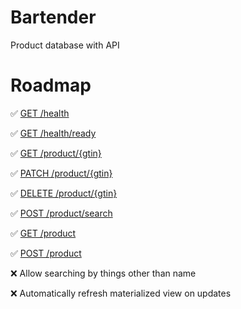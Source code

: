 # Bartender
Product database with API

# Roadmap
:white_check_mark: [GET /health](api.md/#get-api-health)

:white_check_mark: [GET /health/ready](api.md/#get-api-readiness)

:white_check_mark: [GET /product/{gtin}](api.md/#find-product-by-gtin)

:white_check_mark: [PATCH /product/{gtin}](api.md/#update-product)

:white_check_mark: [DELETE /product/{gtin}](api.md/#delete-product)

:white_check_mark: [POST /product/search](api.md/#search-for-product)

:white_check_mark: [GET /product](api.md/#get-all-products)

:white_check_mark: [POST /product](api.md/#create-product)

:x: Allow searching by things other than name

:x: Automatically refresh materialized view on updates